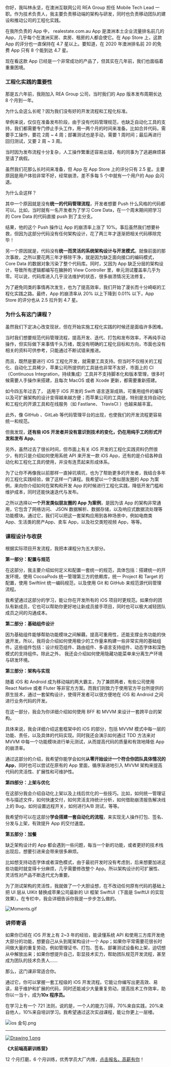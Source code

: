 你好，我叫林永坚，在澳洲互联网公司 REA Group 担任 Mobile Tech Lead 一职。作为技术负责人，我主要负责移动端的架构与研发，同时也负责移动团队的建设和推动公司的工程化实践。

在我所负责的 App 中， realestate.com.au App 是澳洲本土企业流量排名前几的 App，几乎每个在澳洲买房、卖房、租房的人都会使它。在 App Store 上，这款 App 的评分也一直保持在 4.7 星以上。要知道，在 2020 年澳洲排名前 20 的免费 App 只有 8 个能到达 4.7 星。

现在看这款 App 已经是一个非常成功的产品了，但其实在几年前，我们也面临着重重困境。

### 工程化实践的重要性

那是五六年前，我刚加入 REA Group 公司，当时我们的 App 版本发布周期长达 8 个月到一年。

为什么会这么长呢？因为我们没有好的开发流程和工程化标准。

举例来说，仅仅在准备发布阶段，由于没有代码管理规范，也缺乏自动化工具的支持，我们都需要专门停止手头工作，用一两个月的时间来准备。比如合并代码，需要手工操作，要花 2周 \~ 4 周；部署测试也是手动，需要 1 周时间；最后再进行回归测试，又要 2 周 \~ 3 周。

当时因为发布流程十分复杂，人工操作繁重还容易出错，有的同事为了逃避麻烦甚至请了病假。

虽然我们花那么长时间来准备，但 App 在 App Store 上的评分只有 2.5 星。主要原因是用户体验非常不好，经常崩溃，差不多每 5 个中就有一个用户的 App 会闪退。

为什么会这样？

其中一个原因就是没有**统一的代码管理流程**，开发者想要 Push 什么风格的代码都可以。比如，当时就有一名开发者为了学习 Core Data，在一个周末期间把学习的 Core Data 的代码直接 push 到了主分支。

结果，他的这个 Push 操作让 App 的崩溃率上涨了 10%。事后虽然我们想要补救，但因为这部分代码没有任何架构设计，花了两三年才逐渐把相关代码移除完毕！

另一个原因就是，代码没有**统一而灵活的系统架构设计与开发模式**。就像前面的那次事故，之所以要花两三年才移除干净，就是因为缺乏面向接口的编码模式，Core Data 的数据对象污染了整个代码库。同时，又因为 App 缺乏分层的架构设计，导致所有逻辑都编写在臃肿的 View Controller 里，单元测试覆盖率几乎为零。可以说，代码库进入几乎没法维护的状态，很多崩溃情况无法修复。

为了避免同类的事情再次发生，也为了提高效率，我们开始了漫长而十分崎岖的工程化实践之路。最终，App 的崩溃率从 20% 以上下降到 0.01% 以下，App Store 的评分也从 2.5 拉升到 4.7 星。

### 为什么有这门课程？

虽然我们下定决心改变现状，但在开始实施工程化实践的时候还是面临许多困难。

当时我们想要规范代码管理流程，提高开发、迭代、打包和发布效率，不再纯手动操作，但实际做下来事情千头万绪，既没有明确的工程化目标和方向，市面也没有相关的资料可供参考，只能通过不断试错来推进。

而且，既然是要进行 iOS 工程化开发，就需要工具支持。但当时不仅相关的工程化、自动化工具稀少，苹果公司所提供的工具链也非常不友好，市面上的 CI（Continuous Integration，持续集成）工具并不支持脚本化和版本管理，很多时候需要人手操作来搭建，且每次 MacOS 或者 Xcode 更新，都需要重新搭建。

如今四五年过去了， 适用于 iOS 开发的 Swift 语言逐渐成熟，可重用组件的编写以及可扩展架构的设计变得越来越方便；而苹果公司的工具链，特别是支持自动化和工程化的开源工具和在线服务（如 Fastlane、 TravisCI ）也越来越丰富。

此外，像 GitHub 、GitLab 等代码管理平台的出现，也使我们的开发流程更容易统一和规范。

但我发现，**还有些 iOS 开发者并没有意识到技术的变化，仍在用纯手工的形式开发和发布 App**。

另外，虽然过去了很长时间，但市面上有关 iOS 开发的工程化实践资料仍然很少，有的只是介绍如何使用系统 API 来开发一款 iOS App，还有的是介绍各种自动化和工程化工具的使用，并没有连贯起来形成体系。

为了让你不再像我以前那样一直掉坑填坑，也为了帮助更多的开发者，我结合多年的工程化实践经验，做了这样一门课程。我希望以一个类似朋友圈的 App 为案例，来向你介绍如何在架构和开发 App 的时候进行工程化实践，降低开发门槛和维护成本，同时还能快速迭代与发布。

之所以选择以**一个开发类似朋友圈的 App 为案例**，是因为该 App 的架构非常通用，它包含了网络访问、 JSON 数据解析、数据存储，以及响应式数据流处理等功能模块。通过它，我们可以把这一套架构应用到各种场景中，例如电商类 App、生活类的房产App、卖车 App，以及社交类短视频 App，等等。

### 课程设计与收获

根据实际项目开发流程，我把本课程分为五大部分。

**第一部分：配置与规范**

在这部分，我主要介绍如何定义和配置一套统一的规范，具体包括：搭建统一的开发环境，使用 CocoaPods 统一管理第三方的依赖库，统一 Project 和 Target 的配置，使用 Swiftlint 统一编码规范，以及使用 Git 和 GitHub 来规范源代码管理流程。

我希望通过这部分的学习，能让你在开发所有的 iOS 项目时更规范。如果你的团队有新成员，它也可以帮助你更好地让新成员接手项目，同时也可以极大减轻团队成员之间的沟通成本。

**第二部分：基础组件设计**

因为基础组件能够帮助功能模块之间解藕，提高可重用性，还能支撑业务功能的快速开发。所以，我将会介绍如何使用极少的工作量来构建一些非常实用的基础组件。这些组件包括：设计规范组件、路由组件、多语言支持组件、动态字体和深色模式的支持组件。除此之外， 我还会介绍如何使用隐藏功能菜单来分离生产环境与研发环境。

**第三部分：架构与实现**

随着 iOS 和 Android 成为移动端的两大霸主，为了兼顾两者，有些公司使用 React Native 或者 Fluter 等非官方方案。而我们则致力于使用官方平台所提供的原生技术，通过一套架构设计，使得开发者可以很方便地在 iOS 和 Android 之间进行业务代码的开发。

在这一部分，我会为你详细介绍如何使用 BFF 和 MVVM 来设计一套跨平台的架构。

具体来说，我会详细介绍这套框架中的 iOS 的部分，包括 MVVM 模式中每一层的功能、责任，以及具体的代码实现。同时我还会演示如何通过 TDD 方法来对 MVVM 中每一个功能模块进行单元测试，从而提高代码的质量和有效地降低 App 的崩溃率。

通过这部分的介绍，我希望你能学会如何**从零开始设计一个符合你团队具体情况的 App**，同时也可以尝试在原有的 App 里面，循序渐进地引入 MVVM 架构来提高代码的灵活性、扩展性和可维护性。

**第四部分：上架与优化**

在这部分我会介绍自动化上架以及上线后优化的一些技巧。比如，如何统一管理证书与描述文件，如何快速交付，如何灵活支持统计分析，如何借助崩溃报告解决线上的 Bug，如何设置远程开关，如何进行A/B 测试，等等。

我希望你可以在这部分**学会搭建一套自动化的流程**，来实现无人操作打包、签名、分发与上架，有效提升 App 的交付速度。

**第五部分：加餐**

缺乏架构设计的 App 都会遇到一些问题，每当一个新的功能，或者更好的技术栈出现后，想要引进来会带来很多麻烦。

比如想支持动态字体或者深色模式，由于最初开发时没有考虑到，后来想要加进这些功能时就变得十分麻烦，几乎需要修改整个 App。所以架构设计的可扩展性、灵活性对产品不断迭代尤为重要。

为了测试架构的灵活性，我就做了一个大胆设想，在不改动任何原有代码的基础上把 UI 层从 UIKit 替换成苹果公司最新的 UI 框架 SwiftUI（下面是 SwiftUI 的实现效果）。在专栏中，我会详细告诉你我是一步步怎么做的。

<Image alt="Moments.gif" src="https://s0.lgstatic.com/i/image6/M00/0A/95/CioPOWA3b1CAHmUvAJGsb5PxzYc810.gif"/>

### 讲师寄语

如果你已经在 iOS 开发上有 2\~3 年的经验，能读懂系统 API 和使用三方库开发绝大部分的功能，想要自己从头到尾架构设计一个 App；如果你平常需要花很长时间做大量的重复劳动，例如管理证书、打包、签名、部署测试设备和上架，迫切想从中解放出来；如果你想提升自己，彰显技术实力，帮助团队规范开发流程，甚至成为团队的技术负责人......

那么，这门课非常适合你。

通过它，你可以掌握一套工程级的 iOS 开发流程。它能让你编写出更高效、易读，易于维护和扩展的代码，同时还能减少大量重复劳动，提高技术工作效率，助你以一当十，成为**10x 程序员。**

在学习上有一个 721 法则，说的是，一个人的能力习得，70%来自实践，20%来自他人，10%来自培训学习。我希望通过这次实战课程，能让你更上一层楼。

<Image alt="ios 金句.png" src="https://s0.lgstatic.com/i/image6/M00/0A/32/Cgp9HWA3DfqAS68IAAUsVkFwlpM721.png"/>

*** ** * ** ***

[<Image alt="Drawing 1.png" src="https://s0.lgstatic.com/i/image6/M00/08/77/Cgp9HWA0wqWAI70NAAdqMM6w3z0673.png"/>](https://shenceyun.lagou.com/t/mka)

**《大前端高薪训练营》**

12 个月打磨，6 个月训练，优秀学员大厂内推，[点击报名，高薪有你](https://shenceyun.lagou.com/t/mka)！
